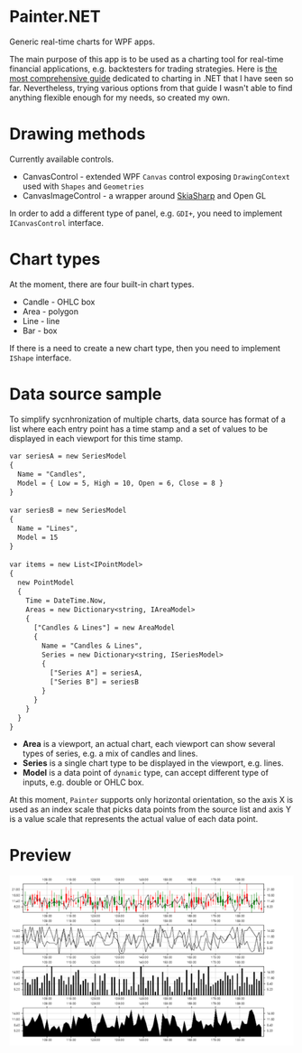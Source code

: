 # Painter.NET

Generic real-time charts for WPF apps. 

The main purpose of this app is to be used as a charting tool for real-time financial applications, e.g. backtesters for trading strategies. 
Here is [the most comprehensive guide](https://github.com/artemiusgreat/Csharp-Data-Visualization) dedicated to charting in .NET that I have seen so far. 
Nevertheless, trying various options from that guide I wasn't able to find anything flexible enough for my needs, so created my own. 

# Drawing methods

Currently available controls.

* CanvasControl - extended WPF `Canvas` control exposing `DrawingContext` used with `Shapes` and `Geometries`
* CanvasImageControl - a wrapper around [SkiaSharp](https://github.com/mono/SkiaSharp) and Open GL 

In order to add a different type of panel, e.g. `GDI+`, you need to implement `ICanvasControl` interface.

# Chart types 

At the moment, there are four built-in chart types. 

* Candle - OHLC box
* Area - polygon
* Line - line 
* Bar - box

If there is a need to create a new chart type, then you need to implement `IShape` interface. 

# Data source sample 

To simplify sycnhronization of multiple charts, data source has format of a list where each entry point has a time stamp and a set of values to be displayed in each viewport for this time stamp. 

```
var seriesA = new SeriesModel
{
  Name = "Candles",
  Model = { Low = 5, High = 10, Open = 6, Close = 8 }
}

var seriesB = new SeriesModel
{
  Name = "Lines",
  Model = 15
}

var items = new List<IPointModel>
{
  new PointModel 
  {
    Time = DateTime.Now,
    Areas = new Dictionary<string, IAreaModel>  
    {
      ["Candles & Lines"] = new AreaModel 
      {
        Name = "Candles & Lines", 
        Series = new Dictionary<string, ISeriesModel> 
        {
          ["Series A"] = seriesA, 
          ["Series B"] = seriesB
        }
      }
    }
  }
}
```

* **Area** is a viewport, an actual chart, each viewport can show several types of series, e.g. a mix of candles and lines.
* **Series** is a single chart type to be displayed in the viewport, e.g. lines. 
* **Model** is a data point of `dynamic` type, can accept different type of inputs, e.g. double or OHLC box.

At this moment, `Painter` supports only horizontal orientation, so the axis X is used as an index scale that picks data points from the source list and axis Y is a value scale that represents the actual value of each data point. 

# Preview 

![](Screens/Preview.png)
